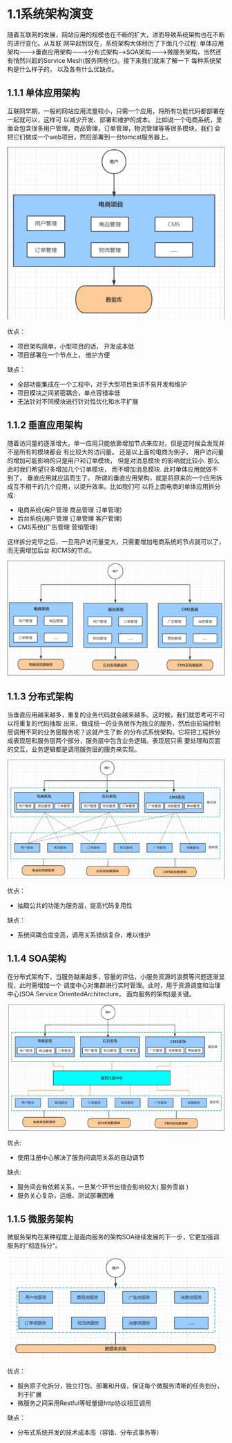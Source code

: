 # 1.1系统架构演变

随着互联网的发展，网站应用的规模也在不断的扩大，进而导致系统架构也在不断的进行变化。从互联 网早起到现在，系统架构大体经历了下面几个过程: 单体应用架构--->垂直应用架构--->分布式架构——>SOA架构--->微服务架构，当然还有悄然兴起的Service Mesh(服务网格化)。接下来我们就来了解一下 每种系统架构是什么样子的， 以及各有什么优缺点。

## 1.1.1 单体应用架构

互联网早期，一般的网站应用流量较小，只需一个应用，将所有功能代码都部署在一起就可以，这样可 以减少开发、部署和维护的成本。 比如说一个电商系统，里面会包含很多用户管理，商品管理，订单管理，物流管理等等很多模块，我们 会把它们做成一个web项目，然后部署到一台tomcat服务器上。

<img src="../.gitbook/assets/image (32).png" alt="" data-size="original">

优点：&#x20;

* 项目架构简单，小型项目的话， 开发成本低
* 项目部署在一个节点上， 维护方便

缺点：&#x20;

* 全部功能集成在一个工程中，对于大型项目来讲不易开发和维护
* 项目模块之间紧密耦合，单点容错率低
* 无法针对不同模块进行针对性优化和水平扩展

## 1.1.2 垂直应用架构

随着访问量的逐渐增大，单一应用只能依靠增加节点来应对，但是这时候会发现并不是所有的模块都会 有比较大的访问量。 还是以上面的电商为例子， 用户访问量的增加可能影响的只是用户和订单模块， 但是对消息模块 的影响就比较小. 那么此时我们希望只多增加几个订单模块， 而不增加消息模块. 此时单体应用就做不 到了， 垂直应用就应运而生了。 所谓的垂直应用架构，就是将原来的一个应用拆成互不相干的几个应用，以提升效率。比如我们可 以将上面电商的单体应用拆分成:&#x20;

* 电商系统(用户管理 商品管理 订单管理)&#x20;
* 后台系统(用户管理 订单管理 客户管理)&#x20;
* CMS系统(广告管理 营销管理)&#x20;

这样拆分完毕之后，一旦用户访问量变大，只需要增加电商系统的节点就可以了，而无需增加后台 和CMS的节点。

![](<../.gitbook/assets/image (23) (1).png>)

## 1.1.3 分布式架构

当垂直应用越来越多，重复的业务代码就会越来越多。这时候，我们就思考可不可以将重复的代码抽取 出来，做成统一的业务层作为独立的服务，然后由前端控制层调用不同的业务层服务呢？这就产生了新 的分布式系统架构。它将把工程拆分成表现层和服务层两个部分，服务层中包含业务逻辑。表现层只需 要处理和页面的交互，业务逻辑都是调用服务层的服务来实现。

![](<../.gitbook/assets/image (7) (1).png>)

优点： &#x20;

* 抽取公共的功能为服务层，提高代码复用性

缺点：&#x20;

* 系统间耦合度变高，调用关系错综复杂，难以维护

## 1.1.4 SOA架构

在分布式架构下，当服务越来越多，容量的评估，小服务资源的浪费等问题逐渐显现，此时需增加一个 调度中心对集群进行实时管理。此时，用于资源调度和治理中心(SOA Service OrientedArchitecture， 面向服务的架构)是关键。

![](<../.gitbook/assets/image (21).png>)

优点:&#x20;

* 使用注册中心解决了服务间调用关系的自动调节

&#x20;缺点:&#x20;

* 服务间会有依赖关系，一旦某个环节出错会影响较大( 服务雪崩 )
* &#x20;服务关心复杂，运维、测试部署困难

## 1.1.5 微服务架构

微服务架构在某种程度上是面向服务的架构SOA继续发展的下一步，它更加强调服务的"彻底拆分"。

![](<../.gitbook/assets/image (15).png>)

优点：&#x20;

* 服务原子化拆分，独立打包、部署和升级，保证每个微服务清晰的任务划分，利于扩展
* 微服务之间采用Restful等轻量级http协议相互调用

缺点：&#x20;

* 分布式系统开发的技术成本高（容错、分布式事务等）

